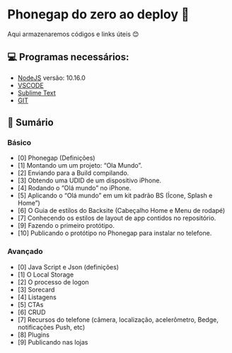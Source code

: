 # Phonegap do zero ao deploy 🚀
Aqui armazenaremos códigos e links úteis 😊

## 💻 Programas necessários:
* [NodeJS](https://nodejs.org/en/) versão: 10.16.0
* [VSCODE](https://code.visualstudio.com/)
* [Sublime Text](https://www.sublimetext.com/3)
* [GIT](https://git-scm.com/downloads)


## 📔 Sumário
### Básico
* [0] Phonegap (Definições)
* [1] Montando um um projeto: “Ola Mundo”.
* [2] Enviando para a Build compilando.
* [3] Obtendo uma UDID de um dispositivo iPhone.
* [4] Rodando o “Olá mundo” no iPhone.
* [5] Aplicando o “Olá mundo” em um kit padrão BS (Ícone, Splash e Home”)
* [6] O Guia de estilos do Backsite (Cabeçalho Home e Menu de rodapé)
* [7] Conhecendo os estilos de layout de app contidos no repositório.
* [9] Fazendo o primeiro protótipo.
* [10] Publicando o protótipo no Phonegap para instalar no telefone.

### Avançado
* [0] Java Script e Json (definições)
* [1] O Local Storage
* [2] O processo de logon
* [3] Sorecard
* [4] Listagens 
* [5] CTAs
* [6] CRUD
* [7] Recursos do telefone (câmera, localização, acelerômetro, Bedge,  notificações Push, etc)
* [8] Plugins
* [9] Publicando nas lojas

